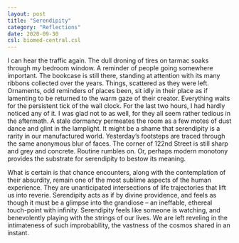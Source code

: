 ```yaml
---
layout: post
title: "Serendipity"
category: "Reflections"
date: 2020-09-30
csl: biomed-central.csl
---
```


I can hear the traffic again. The dull droning of tires on tarmac soaks through my bedroom window. A reminder of people going somewhere important. The bookcase is still there, standing at attention with its many ribbons collected over the years. Things, scattered as they were left. Ornaments, odd reminders of places been, sit idly in their place as if lamenting to be returned to the warm gaze of their creator. Everything waits for the persistent tick of the wall clock. For the last two hours, I had hardly noticed any of it. I was glad not to as well, for they all seem rather tedious in the aftermath. A stale dormancy permeates the room as a few motes of dust dance and glint in the lamplight. It might be a shame that serendipity is a rarity in our manufactured world. Yesterday’s footsteps are traced through the same anonymous blur of faces. The corner of 122nd Street is still sharp and grey and concrete. Routine rumbles on. Or, perhaps modern monotony provides the substrate for serendipity to bestow its meaning. 

What is certain is that chance encounters, along with the contemplation of their absurdity, remain one of the most sublime aspects of the human experience. They are unanticipated intersections of life trajectories that lift us into reverie. Serendipity acts as if by divine providence, and feels as though it must be a glimpse into the grandiose – an ineffable, ethereal touch-point with infinity. Serendipity feels like someone is watching, and benevolently playing with the strings of our lives. We are left reveling in the intimateness of such improbability, the vastness of the cosmos shared in an instant. 



